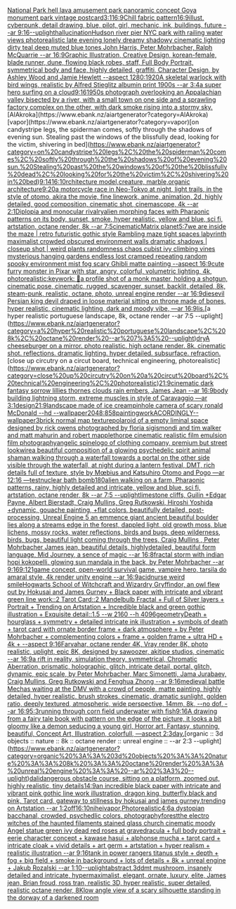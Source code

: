 [National Park hell lava amusement park panoramic concept Goya monument park vintage postcard](https://www.ebank.nz/aiartgenerator?category=National%20Park%20hell%20lava%20amusement%20park%20panoramic%20concept%20Goya%20monument%20park%20vintage%20postcard)[3:1](https://www.ebank.nz/aiartgenerator?category=3%3A1)[16:9](https://www.ebank.nz/aiartgenerator?category=16%3A9)[Chill fabric pattern](https://www.ebank.nz/aiartgenerator?category=Chill%20fabric%20pattern)[16:9](https://www.ebank.nz/aiartgenerator?category=16%3A9)[illust, cyberpunk, detail drawing, blue, pilot, girl, mechanic, ink, buildings, future --ar 9:16](https://www.ebank.nz/aiartgenerator?category=illust%2C%20cyberpunk%2C%20detail%20drawing%2C%20blue%2C%20pilot%2C%20girl%2C%20mechanic%2C%20ink%2C%20buildings%2C%20future%20--ar%209%3A16)[--uplight](https://www.ebank.nz/aiartgenerator?category=--uplight)[hallucination](https://www.ebank.nz/aiartgenerator?category=hallucination)[Hudson river pier NYC park with railing water views photorealistic late evening lonely dreamy shadowy cinematic lighting  dirty teal deep muted blue tones John Harris, Peter Mohrbacher, Ralph McQuarrie --ar 16:9](https://www.ebank.nz/aiartgenerator?category=Hudson%20river%20pier%20NYC%20park%20with%20railing%20water%20views%20photorealistic%20late%20evening%20lonely%20dreamy%20shadowy%20cinematic%20lighting%20%20dirty%20teal%20deep%20muted%20blue%20tones%20John%20Harris%2C%20Peter%20Mohrbacher%2C%20Ralph%20McQuarrie%20--ar%2016%3A9)[Graphic Illustration, Creative Design, korean-female, blade runner, dune, flowing black robes, staff, Full Body Portrait, symmetrical body and face, highly detailed, graffiti, Character Design, by Ashley Wood and Jamie Hewlett --aspect 1280:1920](https://www.ebank.nz/aiartgenerator?category=Graphic%20Illustration%2C%20Creative%20Design%2C%20korean-female%2C%20blade%20runner%2C%20dune%2C%20flowing%20black%20robes%2C%20staff%2C%20Full%20Body%20Portrait%2C%20symmetrical%20body%20and%20face%2C%20highly%20detailed%2C%20graffiti%2C%20Character%20Design%2C%20by%20Ashley%20Wood%20and%20Jamie%20Hewlett%20--aspect%201280%3A1920)[A skeletal warlock with bird wings, realistic by Alfred Stieglitz albumin print 1900s --ar 3:4](https://www.ebank.nz/aiartgenerator?category=A%20skeletal%20warlock%20with%20bird%20wings%2C%20realistic%20by%20Alfred%20Stieglitz%20albumin%20print%201900s%20--ar%203%3A4)[a super hero surfing on a cloud](https://www.ebank.nz/aiartgenerator?category=a%20super%20hero%20surfing%20on%20a%20cloud)[9:16](https://www.ebank.nz/aiartgenerator?category=9%3A16)[1950s photograph overlooking an Appalachian valley bisected by a river, with a small town on one side and a sprawling factory complex on the other, with dark smoke rising into a stormy sky.](https://www.ebank.nz/aiartgenerator?category=1950s%20photograph%20overlooking%20an%20Appalachian%20valley%20bisected%20by%20a%20river%2C%20with%20a%20small%20town%20on%20one%20side%20and%20a%20sprawling%20factory%20complex%20on%20the%20other%2C%20with%20dark%20smoke%20rising%20into%20a%20stormy%20sky.)[AlAkroka](https://www.ebank.nz/aiartgenerator?category=AlAkroka)[vapor](https://www.ebank.nz/aiartgenerator?category=vapor)[on candystripe legs, the spiderman comes, softly through the shadows of evening sun. Stealing past the windows of the blissfully dead, looking for the victim, shivering in bed](https://www.ebank.nz/aiartgenerator?category=on%20candystripe%20legs%2C%20the%20spiderman%20comes%2C%20softly%20through%20the%20shadows%20of%20evening%20sun.%20Stealing%20past%20the%20windows%20of%20the%20blissfully%20dead%2C%20looking%20for%20the%20victim%2C%20shivering%20in%20bed)[](https://www.ebank.nz/aiartgenerator?category=)[9:14](https://www.ebank.nz/aiartgenerator?category=9%3A14)[16:10](https://www.ebank.nz/aiartgenerator?category=16%3A10)[rchitecture model,creature, marble,organic architecture](https://www.ebank.nz/aiartgenerator?category=rchitecture%20model%2Ccreature%2C%20marble%2Corganic%20architecture)[9:20](https://www.ebank.nz/aiartgenerator?category=9%3A20)[a motorcycle race in Neo-Tokyo at night, light trails, in the style of otomo, akira the movie, fine linework, anime, animation, 2d, highly detailed, good composition, cinematic shot, cinemascope, 4k --ar 2:1](https://www.ebank.nz/aiartgenerator?category=a%20motorcycle%20race%20in%20Neo-Tokyo%20at%20night%2C%20light%20trails%2C%20in%20the%20style%20of%20otomo%2C%20akira%20the%20movie%2C%20fine%20linework%2C%20anime%2C%20animation%2C%202d%2C%20highly%20detailed%2C%20good%20composition%2C%20cinematic%20shot%2C%20cinemascope%2C%204k%20--ar%202%3A1)[Diplopia and monocular rivalry](https://www.ebank.nz/aiartgenerator?category=Diplopia%20and%20monocular%20rivalry)[alien morphing faces with Pharaonic patterns on its body, sunset, smoke, hyper realistic, yellow and blue, sci fi, artstation, octane render, 8k --ar 7:5](https://www.ebank.nz/aiartgenerator?category=alien%20morphing%20faces%20with%20Pharaonic%20patterns%20on%20its%20body%2C%20sunset%2C%20smoke%2C%20hyper%20realistic%2C%20yellow%20and%20blue%2C%20sci%20fi%2C%20artstation%2C%20octane%20render%2C%208k%20--ar%207%3A5)[cinematic](https://www.ebank.nz/aiartgenerator?category=cinematic)[Matrix planet](https://www.ebank.nz/aiartgenerator?category=Matrix%20planet)[5:7](https://www.ebank.nz/aiartgenerator?category=5%3A7)[we are inside the maze | retro futuristic  gothic style Rambling maze tight spaces  labyrinth maximalist crowded obscured environment walls dramatic shadows  | closeup shot |  weird plants randomness chaos  cubist ivy climbing vines mysterious hanging gardens endless lost cramped repeating random spooky environment mist fog scary Ghibli matte painting --aspect 16:9](https://www.ebank.nz/aiartgenerator?category=we%20are%20inside%20the%20maze%20%7C%20retro%20futuristic%20%20gothic%20style%20Rambling%20maze%20tight%20spaces%20%20labyrinth%20maximalist%20crowded%20obscured%20environment%20walls%20dramatic%20shadows%20%20%7C%20closeup%20shot%20%7C%20%20weird%20plants%20randomness%20chaos%20%20cubist%20ivy%20climbing%20vines%20mysterious%20hanging%20gardens%20endless%20lost%20cramped%20repeating%20random%20spooky%20environment%20mist%20fog%20scary%20Ghibli%20matte%20painting%20--aspect%2016%3A9)[cute furry monster in Pixar with star, angry, colorful, volumetric lighting, 4k, photorealistic](https://www.ebank.nz/aiartgenerator?category=cute%20furry%20monster%20in%20Pixar%20with%20star%2C%20angry%2C%20colorful%2C%20volumetric%20lighting%2C%204k%2C%20photorealistic)[:keywork:  🤖](https://www.ebank.nz/aiartgenerator?category=%3Akeywork%3A%20%20%F0%9F%A4%96)[a profile shot of a monk master, holding a shotgun, cinematic pose, cinematic, rugged, scavenger, sunset, backlit, detailed, 8k, steam-punk, realistic, octane, photo, unreal engine render --ar 16:9](https://www.ebank.nz/aiartgenerator?category=a%20profile%20shot%20of%20a%20monk%20master%2C%20holding%20a%20shotgun%2C%20cinematic%20pose%2C%20cinematic%2C%20rugged%2C%20scavenger%2C%20sunset%2C%20backlit%2C%20detailed%2C%208k%2C%20steam-punk%2C%20realistic%2C%20octane%2C%20photo%2C%20unreal%20engine%20render%20--ar%2016%3A9)[dies](https://www.ebank.nz/aiartgenerator?category=dies)[evil Persian king devil draped in loose material sitting on throne made of bones, hyper realistic, cinematic lighting, dark and moody vibe, —ar 16:9](https://www.ebank.nz/aiartgenerator?category=evil%20Persian%20king%20devil%20draped%20in%20loose%20material%20sitting%20on%20throne%20made%20of%20bones%2C%20hyper%20realistic%2C%20cinematic%20lighting%2C%20dark%20and%20moody%20vibe%2C%20%E2%80%94ar%2016%3A9)[lis.](https://www.ebank.nz/aiartgenerator?category=lis.)[a hyper realistic portuguese landscape, 8k, octane render --ar 7:5 --uplight](https://www.ebank.nz/aiartgenerator?category=a%20hyper%20realistic%20portuguese%20landscape%2C%208k%2C%20octane%20render%20--ar%207%3A5%20--uplight)[dry](https://www.ebank.nz/aiartgenerator?category=dry)[A cheeseburger on a mirror. photo realistic. high octane render. 8k. cinematic shot. reflections. dramatic lighting. hyper detailed. subsurface. refraction.](https://www.ebank.nz/aiartgenerator?category=A%20cheeseburger%20on%20a%20mirror.%20photo%20realistic.%20high%20octane%20render.%208k.%20cinematic%20shot.%20reflections.%20dramatic%20lighting.%20hyper%20detailed.%20subsurface.%20refraction.)[close up circutry on a circut board, technical engineering, photorealistic](https://www.ebank.nz/aiartgenerator?category=close%20up%20circutry%20on%20a%20circut%20board%2C%20technical%20engineering%2C%20photorealistic)[21:9](https://www.ebank.nz/aiartgenerator?category=21%3A9)[cinematic dark fantasy sorrow lillies thornes clouds rain embers, James Jean --ar 16:9](https://www.ebank.nz/aiartgenerator?category=cinematic%20dark%20fantasy%20sorrow%20lillies%20thornes%20clouds%20rain%20embers%2C%20James%20Jean%20--ar%2016%3A9)[body building lightning storm, extreme muscles in style of Caravaggio —ar 3:1](https://www.ebank.nz/aiartgenerator?category=body%20building%20lightning%20storm%2C%20extreme%20muscles%20in%20style%20of%20Caravaggio%20%E2%80%94ar%203%3A1)[design](https://www.ebank.nz/aiartgenerator?category=design)[21:9](https://www.ebank.nz/aiartgenerator?category=21%3A9)[landscape made of ice cream](https://www.ebank.nz/aiartgenerator?category=landscape%20made%20of%20ice%20cream)[pinhole camera of scary ronald McDonald --hd --wallpaper](https://www.ebank.nz/aiartgenerator?category=pinhole%20camera%20of%20scary%20ronald%20McDonald%20--hd%20--wallpaper)[2048:858](https://www.ebank.nz/aiartgenerator?category=2048%3A858)[painting](https://www.ebank.nz/aiartgenerator?category=painting)[work](https://www.ebank.nz/aiartgenerator?category=work)[ACORDINGLY](https://www.ebank.nz/aiartgenerator?category=ACORDINGLY)[--wallpaper](https://www.ebank.nz/aiartgenerator?category=--wallpaper)[3](https://www.ebank.nz/aiartgenerator?category=3)[brick normal map texture](https://www.ebank.nz/aiartgenerator?category=brick%20normal%20map%20texture)[polaroid of a empty liminal space designed by rick owens photographed by floria sigismondi and tim walker  and matt mahurin and robert mapplethorpe cinematic realistic film emulsion film photography](https://www.ebank.nz/aiartgenerator?category=polaroid%20of%20a%20empty%20liminal%20space%20designed%20by%20rick%20owens%20photographed%20by%20floria%20sigismondi%20and%20tim%20walker%20%20and%20matt%20mahurin%20and%20robert%20mapplethorpe%20cinematic%20realistic%20film%20emulsion%20film%20photography)[angelic spine](https://www.ebank.nz/aiartgenerator?category=angelic%20spine)[logo of clothing company, premium but street look](https://www.ebank.nz/aiartgenerator?category=logo%20of%20clothing%20company%2C%20premium%20but%20street%20look)[wire](https://www.ebank.nz/aiartgenerator?category=wire)[a beautiful composition of a glowing psychedelic spirit animal shaman walking through a waterfall towards a portal on the other side visible through the waterfall, at night during a lantern festival, DMT,  rich details full of texture, style by Mœbius and Katsuhiro Otomo and Pogo —ar 12:16 —test](https://www.ebank.nz/aiartgenerator?category=a%20beautiful%20composition%20of%20a%20glowing%20psychedelic%20spirit%20animal%20shaman%20walking%20through%20a%20waterfall%20towards%20a%20portal%20on%20the%20other%20side%20visible%20through%20the%20waterfall%2C%20at%20night%20during%20a%20lantern%20festival%2C%20DMT%2C%20%20rich%20details%20full%20of%20texture%2C%20style%20by%20M%C5%93bius%20and%20Katsuhiro%20Otomo%20and%20Pogo%20%E2%80%94ar%2012%3A16%20%E2%80%94test)[nuclear bath bomb](https://www.ebank.nz/aiartgenerator?category=nuclear%20bath%20bomb)[180](https://www.ebank.nz/aiartgenerator?category=180)[alien walking on a farm, Pharaonic patterns, rainy, highly detailed and intricate, yellow and blue, sci fi, artstation, octane render, 8k --ar 7:5 --uplight](https://www.ebank.nz/aiartgenerator?category=alien%20walking%20on%20a%20farm%2C%20Pharaonic%20patterns%2C%20rainy%2C%20highly%20detailed%20and%20intricate%2C%20yellow%20and%20blue%2C%20sci%20fi%2C%20artstation%2C%20octane%20render%2C%208k%20--ar%207%3A5%20--uplight)[limestone cliffs, Guilin +Edgar Payne, Albert Bierstadt, Craig Mullins, Greg Rutkowski, Hiroshi Yoshida +dynamic, gouache painting, +flat colors, beautifully detailed, post-processing, Unreal Engine 5 an emmence giant ancient beautiful boulder lies along a streams edge in the forest, dappled light, old growth moss, blue lichens, mossy rocks, water reflections, birds and bugs, deep wilderness, birds, bugs, beautiful light coming through the trees, Craig Mullins , Peter Mohrbacher James jean, beautiful details, highlydetailed, beautiful form language, Mid Journey, a sence of magic --ar 16:8](https://www.ebank.nz/aiartgenerator?category=limestone%20cliffs%2C%20Guilin%20%2BEdgar%20Payne%2C%20Albert%20Bierstadt%2C%20Craig%20Mullins%2C%20Greg%20Rutkowski%2C%20Hiroshi%20Yoshida%20%2Bdynamic%2C%20gouache%20painting%2C%20%2Bflat%20colors%2C%20beautifully%20detailed%2C%20post-processing%2C%20Unreal%20Engine%205%20an%20emmence%20giant%20ancient%20beautiful%20boulder%20lies%20along%20a%20streams%20edge%20in%20the%20forest%2C%20dappled%20light%2C%20old%20growth%20moss%2C%20blue%20lichens%2C%20mossy%20rocks%2C%20water%20reflections%2C%20birds%20and%20bugs%2C%20deep%20wilderness%2C%20birds%2C%20bugs%2C%20beautiful%20light%20coming%20through%20the%20trees%2C%20Craig%20Mullins%20%2C%20Peter%20Mohrbacher%20James%20jean%2C%20beautiful%20details%2C%20highlydetailed%2C%20beautiful%20form%20language%2C%20Mid%20Journey%2C%20a%20sence%20of%20magic%20--ar%2016%3A8)[fractal storm with indian hopi kokopelli, glowing sun mandala in the back, by Peter Mohrbacher  --ar 9:16](https://www.ebank.nz/aiartgenerator?category=fractal%20storm%20with%20indian%20hopi%20kokopelli%2C%20glowing%20sun%20mandala%20in%20the%20back%2C%20by%20Peter%20Mohrbacher%20%20--ar%209%3A16)[9:12](https://www.ebank.nz/aiartgenerator?category=9%3A12)[1](https://www.ebank.nz/aiartgenerator?category=1)[game concept, open-world survival game, vampire hero, tarsila do amaral style, 4k render unity engine --ar 16:9](https://www.ebank.nz/aiartgenerator?category=game%20concept%2C%20open-world%20survival%20game%2C%20vampire%20hero%2C%20tarsila%20do%20amaral%20style%2C%204k%20render%20unity%20engine%20--ar%2016%3A9)[acid](https://www.ebank.nz/aiartgenerator?category=acid)[nurse weird smile](https://www.ebank.nz/aiartgenerator?category=nurse%20weird%20smile)[Hogwarts School of Witchcraft and Wizardry Gryffindor, an owl flew out by Hokusai and James Gurney + Black paper with intricate and vibrant green line work::2 Tarot Card::2 Mandelbulb Fractal + Full of Silver layers + Portrait + Trending on Artstation + Incredible black and green gothic illustration + Exquisite detail::1.5  --w 2160  --h 4096](https://www.ebank.nz/aiartgenerator?category=Hogwarts%20School%20of%20Witchcraft%20and%20Wizardry%20Gryffindor%2C%20an%20owl%20flew%20out%20by%20Hokusai%20and%20James%20Gurney%20%2B%20Black%20paper%20with%20intricate%20and%20vibrant%20green%20line%20work%3A%3A2%20Tarot%20Card%3A%3A2%20Mandelbulb%20Fractal%20%2B%20Full%20of%20Silver%20layers%20%2B%20Portrait%20%2B%20Trending%20on%20Artstation%20%2B%20Incredible%20black%20and%20green%20gothic%20illustration%20%2B%20Exquisite%20detail%3A%3A1.5%20%20--w%202160%20%20--h%204096)[geometry](https://www.ebank.nz/aiartgenerator?category=geometry)[Death + hourglass + symmetry + detailed intricate ink illustration + symbols of death + tarot card with ornate border frame + dark atmosphere + by Peter Mohrbacher + complementing colors + frame + golden frame + ultra HD + 4k + --aspect 9:16](https://www.ebank.nz/aiartgenerator?category=Death%20%2B%20hourglass%20%2B%20symmetry%20%2B%20detailed%20intricate%20ink%20illustration%20%2B%20symbols%20of%20death%20%2B%20tarot%20card%20with%20ornate%20border%20frame%20%2B%20dark%20atmosphere%20%2B%20by%20Peter%20Mohrbacher%20%2B%20complementing%20colors%20%2B%20frame%20%2B%20golden%20frame%20%2B%20ultra%20HD%20%2B%204k%20%2B%20--aspect%209%3A16)[Farvahar, octane render 4K, Vray render 8K, photo realistic, uplight, epic 8K, designed by sawoozer, akitipe studios, cinematic --ar 16:9](https://www.ebank.nz/aiartgenerator?category=Farvahar%2C%20octane%20render%204K%2C%20Vray%20render%208K%2C%20photo%20realistic%2C%20uplight%2C%20epic%208K%2C%20designed%20by%20sawoozer%2C%20akitipe%20studios%2C%20cinematic%20--ar%2016%3A9)[a rift in reality, simulation theory, symmetrical, Chromatic Aberration, prismatic, holographic, glitch, intricate detail, portal, glitch, dynamic, epic scale, by Peter Mohrbacher, Marc Simonetti, Jama Jurabaev, Craig Mullins, Greg Rutkowski and Fenghua Zhong --ar 9:16](https://www.ebank.nz/aiartgenerator?category=a%20rift%20in%20reality%2C%20simulation%20theory%2C%20symmetrical%2C%20Chromatic%20Aberration%2C%20prismatic%2C%20holographic%2C%20glitch%2C%20intricate%20detail%2C%20portal%2C%20glitch%2C%20dynamic%2C%20epic%20scale%2C%20by%20Peter%20Mohrbacher%2C%20Marc%20Simonetti%2C%20Jama%20Jurabaev%2C%20Craig%20Mullins%2C%20Greg%20Rutkowski%20and%20Fenghua%20Zhong%20--ar%209%3A16)[medieval battle Mechas waiting at the DMV with a crowd of people, matte painting, highly detailed, hyper realistic, brush strokes, cinematic, dramatic sunlight, golden ratio, deeply textured, atmospheric, wide perspective, 14mm, 8k, --no dof, --ar 16:9](https://www.ebank.nz/aiartgenerator?category=medieval%20battle%20Mechas%20waiting%20at%20the%20DMV%20with%20a%20crowd%20of%20people%2C%20matte%20painting%2C%20highly%20detailed%2C%20hyper%20realistic%2C%20brush%20strokes%2C%20cinematic%2C%20dramatic%20sunlight%2C%20golden%20ratio%2C%20deeply%20textured%2C%20atmospheric%2C%20wide%20perspective%2C%2014mm%2C%208k%2C%20--no%20dof%2C%20--ar%2016%3A9)[5:3](https://www.ebank.nz/aiartgenerator?category=5%3A3)[running through corn field underwater with fish](https://www.ebank.nz/aiartgenerator?category=running%20through%20corn%20field%20underwater%20with%20fish)[9:16](https://www.ebank.nz/aiartgenerator?category=9%3A16)[A drawing from a fairy tale book with pattern on the edge of the picture, it looks a bit gloomy like a demon seducing a young girl, Horror art, Fantasy, stunning, beautiful, Concept Art, Illustration, colorfull, —aspect 2:3](https://www.ebank.nz/aiartgenerator?category=A%20drawing%20from%20a%20fairy%20tale%20book%20with%20pattern%20on%20the%20edge%20of%20the%20picture%2C%20it%20looks%20a%20bit%20gloomy%20like%20a%20demon%20seducing%20a%20young%20girl%2C%20Horror%20art%2C%20Fantasy%2C%20stunning%2C%20beautiful%2C%20Concept%20Art%2C%20Illustration%2C%20colorfull%2C%20%E2%80%94aspect%202%3A3)[day.](https://www.ebank.nz/aiartgenerator?category=day.)[organic :: 3d objects :: nature :: 8k :: octane render :: unreal engine :: --ar 2:3 --uplight](https://www.ebank.nz/aiartgenerator?category=organic%20%3A%3A%203d%20objects%20%3A%3A%20nature%20%3A%3A%208k%20%3A%3A%20octane%20render%20%3A%3A%20unreal%20engine%20%3A%3A%20--ar%202%3A3%20--uplight)[dali](https://www.ebank.nz/aiartgenerator?category=dali)[dangerous  obstacle course, sitting  on a platform, zoomed out, highly realistic, tiny details](https://www.ebank.nz/aiartgenerator?category=dangerous%20%20obstacle%20course%2C%20sitting%20%20on%20a%20platform%2C%20zoomed%20out%2C%20highly%20realistic%2C%20tiny%20details)[14:9](https://www.ebank.nz/aiartgenerator?category=14%3A9)[an incredible black paper with intricate and vibrant pink gothic line work illustration, dragon king, butterfly,black and pink, Tarot card, gateway to stillness by hokusai and james gurney,trending on Artstation --ar 1:2](https://www.ebank.nz/aiartgenerator?category=an%20incredible%20black%20paper%20with%20intricate%20and%20vibrant%20pink%20gothic%20line%20work%20illustration%2C%20dragon%20king%2C%20butterfly%2Cblack%20and%20pink%2C%20Tarot%20card%2C%20gateway%20to%20stillness%20by%20hokusai%20and%20james%20gurney%2Ctrending%20on%20Artstation%20--ar%201%3A2)[off](https://www.ebank.nz/aiartgenerator?category=off)[16:10](https://www.ebank.nz/aiartgenerator?category=16%3A10)[nihei](https://www.ebank.nz/aiartgenerator?category=nihei)[vapor,](https://www.ebank.nz/aiartgenerator?category=vapor%2C)[Photorealistic](https://www.ebank.nz/aiartgenerator?category=Photorealistic)[4:6](https://www.ebank.nz/aiartgenerator?category=4%3A6)[a dystopian bacchanal, crowded, psychedlic colors, photography](https://www.ebank.nz/aiartgenerator?category=a%20dystopian%20bacchanal%2C%20crowded%2C%20psychedlic%20colors%2C%20photography)[forest](https://www.ebank.nz/aiartgenerator?category=forest)[the electro witches of the haunted filaments stained glass church cinematic moody Angel statue green ivy dead red roses at grave](https://www.ebank.nz/aiartgenerator?category=the%20electro%20witches%20of%20the%20haunted%20filaments%20stained%20glass%20church%20cinematic%20moody%20Angel%20statue%20green%20ivy%20dead%20red%20roses%20at%20grave)[dracula + full body portrait + eerie character concept + kawase hasui + alphonse mucha + tarot card + intricate cloak + vivid details + art germ + artstation + hyper realism + realistic illustration --ar 9:16](https://www.ebank.nz/aiartgenerator?category=dracula%20%2B%20full%20body%20portrait%20%2B%20eerie%20character%20concept%20%2B%20kawase%20hasui%20%2B%20alphonse%20mucha%20%2B%20tarot%20card%20%2B%20intricate%20cloak%20%2B%20vivid%20details%20%2B%20art%20germ%20%2B%20artstation%20%2B%20hyper%20realism%20%2B%20realistic%20illustration%20--ar%209%3A16)[tank in power rangers titanus style + depth + fog + big field + smoke in background + lots of details + 8k + unreal engine + Jakub Rozalski --ar 1:10](https://www.ebank.nz/aiartgenerator?category=tank%20in%20power%20rangers%20titanus%20style%20%2B%20depth%20%2B%20fog%20%2B%20big%20field%20%2B%20smoke%20in%20background%20%2B%20lots%20of%20details%20%2B%208k%20%2B%20unreal%20engine%20%2B%20Jakub%20Rozalski%20--ar%201%3A10)[--uplight](https://www.ebank.nz/aiartgenerator?category=--uplight)[abstract](https://www.ebank.nz/aiartgenerator?category=abstract)[,3d](https://www.ebank.nz/aiartgenerator?category=%2C3d)[dmt mushroom, insanely detailed and intricate, hypermaximalist, elegant, ornate, luxury, elite, James jean, Brian froud, ross tran, realistic 3D, hyper realistic, super detailed, realistic octane render, 8K](https://www.ebank.nz/aiartgenerator?category=dmt%20mushroom%2C%20insanely%20detailed%20and%20intricate%2C%20hypermaximalist%2C%20elegant%2C%20ornate%2C%20luxury%2C%20elite%2C%20James%20jean%2C%20Brian%20froud%2C%20ross%20tran%2C%20realistic%203D%2C%20hyper%20realistic%2C%20super%20detailed%2C%20realistic%20octane%20render%2C%208K)[low angle view of a scary silhouette standing in the dorway of a darkened room](https://www.ebank.nz/aiartgenerator?category=low%20angle%20view%20of%20a%20scary%20silhouette%20standing%20in%20the%20dorway%20of%20a%20darkened%20room)